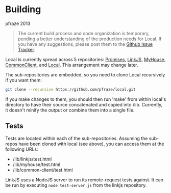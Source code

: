 Building
========

pfraze 2013

 > The current build process and code organization is temporary, pending a better understanding of the production needs for Local. If you have any suggestions, please post them to the [Github Issue Tracker](//github.com/pfraze/local/issues).

Local is currently spread across 5 repositories: [Promises](https://github.com/pfraze/promises), [LinkJS](https://github.com/pfraze/linkjs), [MyHouse](https://github.com/pfraze/myhouse), [CommonClient](https://github.com/pfraze/common-client), and [Local](https://github.com/pfraze/local). This arrangement may change later.

The sub-repositories are embedded, so you need to clone Local recursively if you want them:

```bash
git clone --recursive https://github.com/pfraze/local.git
```

If you make changes to them, you should then run 'make' from within local's directory to have their source concatenated and copied into /lib. Currently, it doesn't minify the output or combine them into a single file.


## Tests

Tests are located within each of the sub-repositories. Assuming the sub-repos have been cloned with local (see above), you can access them at the following URLs:

 - /lib/linkjs/test.html
 - /lib/myhouse/test.html
 - /lib/common-client/test.html

LinkJS uses a NodeJS server to run its remote-request tests against. It can be run by executing `node test-server.js` from the linkjs repository.